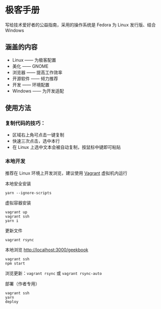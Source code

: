 # 极客手册

写给技术爱好者的公益指南，采用的操作系统是 Fedora 为 Linux 发行版、结合 Windows

## 涵盖的内容

- Linux —— 为极客配置
- 美化 —— GNOME
- 浏览器 —— 提高工作效率
- 开源软件 —— 倾力推荐
- 开发 —— 环境配置
- Windows —— 为开发适配

## 使用方法

### 复制代码的技巧：

- 区域右上角可点击一键复制
- 快速三次点击，选中本行
- 在 Linux 上选中文本会被自动复制，按鼠标中键即可粘贴

### 本地开发

推荐在 Linux 环境上开发浏览，建议使用 [Vagrant](./docs/dev/51-vagrant.md) 虚拟机内运行

本地安全安装

    yarn --ignore-scripts

虚拟容器安装

    vagrant up
    vagrant ssh
    yarn i

更新文件

    vagrant rsync

本地浏览 <http://localhost:3000/geekbook>

    vagrant ssh
    npm start

浏览更新：`vagrant rsync` 或 `vagrant rsync-auto`

部署（作者专用）

    vagrant ssh
    yarn
    deploy
